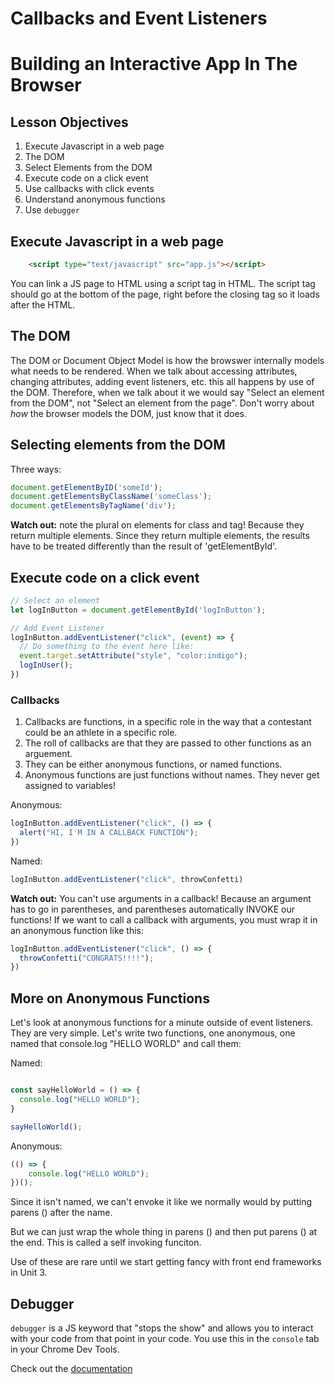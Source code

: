 # Callbacks and Event Listeners

# Building an Interactive App In The Browser

## Lesson Objectives

1. Execute Javascript in a web page
1. The DOM
1. Select Elements from the DOM
1. Execute code on a click event
1. Use callbacks with click events
1. Understand anonymous functions
1. Use `debugger`

## Execute Javascript in a web page

```html
    <script type="text/javascript" src="app.js"></script>
```

You can link a JS page to HTML using a script tag in HTML. The script tag should go at the bottom of the page, right before the closing </body> tag so it loads after the HTML. 

## The DOM

The DOM or Document Object Model is how the browswer internally models what needs to be rendered. When we talk about accessing attributes, changing attributes, adding event listeners, etc. this all happens by use of the DOM. Therefore, when we talk about it we would say "Select an element from the DOM", not "Select an element from the page". Don't worry about *how* the browser models the DOM, just know that it does. 

## Selecting elements from the DOM 
Three ways:

```javascript
document.getElementByID('someId');
document.getElementsByClassName('someClass');
document.getElementsByTagName('div');
```

**Watch out:** note the plural on elements for class and tag! Because they return multiple elements. Since they return multiple elements, the results have to be treated differently than the result of 'getElementById'.

## Execute code on a click event

```javascript
// Select an element
let logInButton = document.getElementById('logInButton');

// Add Event Listener
logInButton.addEventListener("click", (event) => {
  // Do something to the event here like:
  event.target.setAttribute("style", "color:indigo");
  logInUser();
})
```

### Callbacks

1. Callbacks are functions, in a specific role in the way that a contestant could be an athlete in a specific role. 
1. The roll of callbacks are that they are passed to other functions as an arguement. 
1. They can be either anonymous functions, or named functions. 
1. Anonymous functions are just functions without names. They never get assigned to variables!

Anonymous: 

```javascript
logInButton.addEventListener("click", () => {
  alert("HI, I'M IN A CALLBACK FUNCTION");
})
```

Named:

```javascript
logInButton.addEventListener("click", throwConfetti)
```

**Watch out:** You can't use arguments in a callback! Because an argument has to go in parentheses, and parentheses automatically INVOKE our functions! If we want to call a callback with arguments, you must wrap it in an anonymous function like this: 

```javascript
logInButton.addEventListener("click", () => {
  throwConfetti("CONGRATS!!!!");
})
```
## More on Anonymous Functions

Let's look at anonymous functions for a minute outside of event listeners. They are very simple. Let's write two functions, one anonymous, one named that console.log "HELLO WORLD" and call them:

Named:
```javascript

const sayHelloWorld = () => {
  console.log("HELLO WORLD");
}

sayHelloWorld();
```

Anonymous: 

```javascript
(() => {
	console.log("HELLO WORLD");
})();
```

Since it isn't named, we can't envoke it like we normally would by putting parens () after the name. 

But we can just wrap the whole thing in parens () and then put parens () at the end. This is called a self invoking funciton. 

Use of these are rare until we start getting fancy with front end frameworks in Unit 3.

## Debugger

`debugger` is a JS keyword that "stops the show" and allows you to interact with your code from that point in your code. You use this in the `console` tab in your Chrome Dev Tools. 

Check out the [documentation](https://developer.mozilla.org/en-US/docs/Web/JavaScript/Reference/Statements/debugger)

